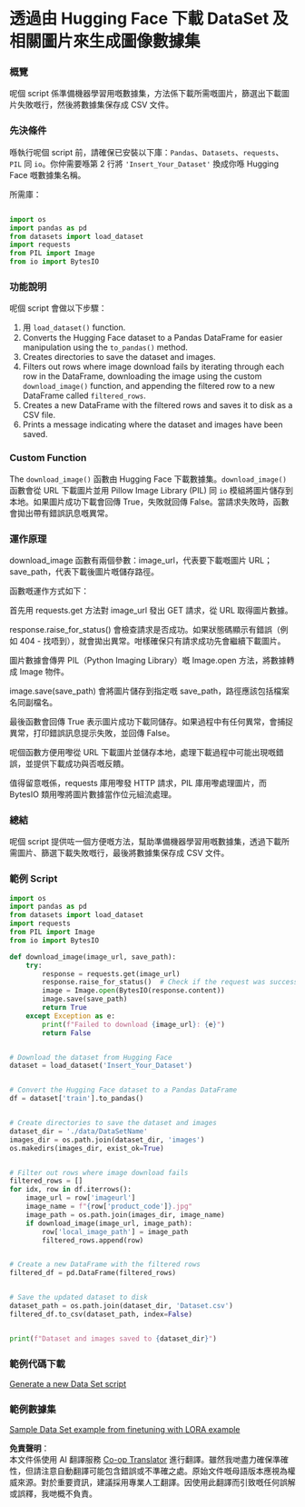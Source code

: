 <!--
CO_OP_TRANSLATOR_METADATA:
{
  "original_hash": "3cd0b727945d57998f1096763df56a84",
  "translation_date": "2025-05-08T05:13:46+00:00",
  "source_file": "md/03.FineTuning/CreatingSampleData.md",
  "language_code": "hk"
}
-->
# 透過由 Hugging Face 下載 DataSet 及相關圖片來生成圖像數據集

### 概覽

呢個 script 係準備機器學習用嘅數據集，方法係下載所需嘅圖片，篩選出下載圖片失敗嘅行，然後將數據集保存成 CSV 文件。

### 先決條件

喺執行呢個 script 前，請確保已安裝以下庫：`Pandas`、`Datasets`、`requests`、`PIL` 同 `io`。你仲需要喺第 2 行將 `'Insert_Your_Dataset'` 換成你喺 Hugging Face 嘅數據集名稱。

所需庫：

```python

import os
import pandas as pd
from datasets import load_dataset
import requests
from PIL import Image
from io import BytesIO
```

### 功能說明

呢個 script 會做以下步驟：

1. 用 `load_dataset()` function.
2. Converts the Hugging Face dataset to a Pandas DataFrame for easier manipulation using the `to_pandas()` method.
3. Creates directories to save the dataset and images.
4. Filters out rows where image download fails by iterating through each row in the DataFrame, downloading the image using the custom `download_image()` function, and appending the filtered row to a new DataFrame called `filtered_rows`.
5. Creates a new DataFrame with the filtered rows and saves it to disk as a CSV file.
6. Prints a message indicating where the dataset and images have been saved.

### Custom Function

The `download_image()` 函數由 Hugging Face 下載數據集。`download_image()` 函數會從 URL 下載圖片並用 Pillow Image Library (PIL) 同 `io` 模組將圖片儲存到本地。如果圖片成功下載會回傳 True，失敗就回傳 False。當請求失敗時，函數會拋出帶有錯誤訊息嘅異常。

### 運作原理

download_image 函數有兩個參數：image_url，代表要下載嘅圖片 URL；save_path，代表下載後圖片嘅儲存路徑。

函數嘅運作方式如下：

首先用 requests.get 方法對 image_url 發出 GET 請求，從 URL 取得圖片數據。

response.raise_for_status() 會檢查請求是否成功。如果狀態碼顯示有錯誤（例如 404 - 找唔到），就會拋出異常。咁樣確保只有請求成功先會繼續下載圖片。

圖片數據會傳畀 PIL（Python Imaging Library）嘅 Image.open 方法，將數據轉成 Image 物件。

image.save(save_path) 會將圖片儲存到指定嘅 save_path，路徑應該包括檔案名同副檔名。

最後函數會回傳 True 表示圖片成功下載同儲存。如果過程中有任何異常，會捕捉異常，打印錯誤訊息提示失敗，並回傳 False。

呢個函數方便用嚟從 URL 下載圖片並儲存本地，處理下載過程中可能出現嘅錯誤，並提供下載成功與否嘅反饋。

值得留意嘅係，requests 庫用嚟發 HTTP 請求，PIL 庫用嚟處理圖片，而 BytesIO 類用嚟將圖片數據當作位元組流處理。

### 總結

呢個 script 提供咗一個方便嘅方法，幫助準備機器學習用嘅數據集，透過下載所需圖片、篩選下載失敗嘅行，最後將數據集保存成 CSV 文件。

### 範例 Script

```python
import os
import pandas as pd
from datasets import load_dataset
import requests
from PIL import Image
from io import BytesIO

def download_image(image_url, save_path):
    try:
        response = requests.get(image_url)
        response.raise_for_status()  # Check if the request was successful
        image = Image.open(BytesIO(response.content))
        image.save(save_path)
        return True
    except Exception as e:
        print(f"Failed to download {image_url}: {e}")
        return False


# Download the dataset from Hugging Face
dataset = load_dataset('Insert_Your_Dataset')


# Convert the Hugging Face dataset to a Pandas DataFrame
df = dataset['train'].to_pandas()


# Create directories to save the dataset and images
dataset_dir = './data/DataSetName'
images_dir = os.path.join(dataset_dir, 'images')
os.makedirs(images_dir, exist_ok=True)


# Filter out rows where image download fails
filtered_rows = []
for idx, row in df.iterrows():
    image_url = row['imageurl']
    image_name = f"{row['product_code']}.jpg"
    image_path = os.path.join(images_dir, image_name)
    if download_image(image_url, image_path):
        row['local_image_path'] = image_path
        filtered_rows.append(row)


# Create a new DataFrame with the filtered rows
filtered_df = pd.DataFrame(filtered_rows)


# Save the updated dataset to disk
dataset_path = os.path.join(dataset_dir, 'Dataset.csv')
filtered_df.to_csv(dataset_path, index=False)


print(f"Dataset and images saved to {dataset_dir}")
```

### 範例代碼下載  
[Generate a new Data Set script](../../../../code/04.Finetuning/generate_dataset.py)

### 範例數據集  
[Sample Data Set example from finetuning with LORA example](../../../../code/04.Finetuning/olive-ort-example/dataset/dataset-classification.json)

**免責聲明**：  
本文件係使用 AI 翻譯服務 [Co-op Translator](https://github.com/Azure/co-op-translator) 進行翻譯。雖然我哋盡力確保準確性，但請注意自動翻譯可能包含錯誤或不準確之處。原始文件嘅母語版本應視為權威來源。對於重要資訊，建議採用專業人工翻譯。因使用此翻譯而引致嘅任何誤解或誤釋，我哋概不負責。